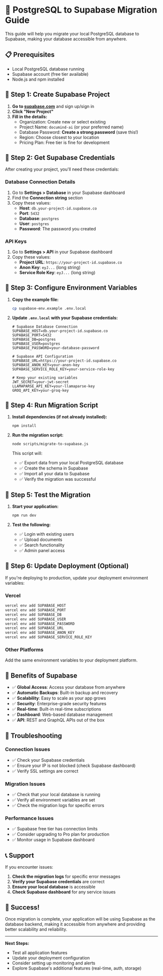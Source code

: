 # 🚀 PostgreSQL to Supabase Migration Guide

This guide will help you migrate your local PostgreSQL database to Supabase, making your database accessible from anywhere.

## 📋 Prerequisites

- Local PostgreSQL database running
- Supabase account (free tier available)
- Node.js and npm installed

## 🔧 Step 1: Create Supabase Project

1. **Go to [supabase.com](https://supabase.com)** and sign up/sign in
2. **Click "New Project"**
3. **Fill in the details:**
   - Organization: Create new or select existing
   - Project Name: `documind-ai` (or your preferred name)
   - Database Password: **Create a strong password** (save this!)
   - Region: Choose closest to your location
   - Pricing Plan: Free tier is fine for development

## 🔑 Step 2: Get Supabase Credentials

After creating your project, you'll need these credentials:

### Database Connection Details
1. Go to **Settings > Database** in your Supabase dashboard
2. Find the **Connection string** section
3. Copy these values:
   - **Host**: `db.your-project-id.supabase.co`
   - **Port**: `5432`
   - **Database**: `postgres`
   - **User**: `postgres`
   - **Password**: The password you created

### API Keys
1. Go to **Settings > API** in your Supabase dashboard
2. Copy these values:
   - **Project URL**: `https://your-project-id.supabase.co`
   - **Anon Key**: `eyJ...` (long string)
   - **Service Role Key**: `eyJ...` (long string)

## 📝 Step 3: Configure Environment Variables

1. **Copy the example file:**
   ```bash
   cp supabase-env.example .env.local
   ```

2. **Update `.env.local` with your Supabase credentials:**
   ```env
   # Supabase Database Connection
   SUPABASE_HOST=db.your-project-id.supabase.co
   SUPABASE_PORT=5432
   SUPABASE_DB=postgres
   SUPABASE_USER=postgres
   SUPABASE_PASSWORD=your-database-password

   # Supabase API Configuration
   SUPABASE_URL=https://your-project-id.supabase.co
   SUPABASE_ANON_KEY=your-anon-key
   SUPABASE_SERVICE_ROLE_KEY=your-service-role-key

   # Keep your existing variables
   JWT_SECRET=your-jwt-secret
   LLAMAPARSE_API_KEY=your-llamaparse-key
   GROQ_API_KEY=your-groq-key
   ```

## 🚀 Step 4: Run Migration Script

1. **Install dependencies (if not already installed):**
   ```bash
   npm install
   ```

2. **Run the migration script:**
   ```bash
   node scripts/migrate-to-supabase.js
   ```

   This script will:
   - ✅ Export data from your local PostgreSQL database
   - ✅ Create the schema in Supabase
   - ✅ Import all your data to Supabase
   - ✅ Verify the migration was successful

## 🧪 Step 5: Test the Migration

1. **Start your application:**
   ```bash
   npm run dev
   ```

2. **Test the following:**
   - ✅ Login with existing users
   - ✅ Upload documents
   - ✅ Search functionality
   - ✅ Admin panel access

## 🔄 Step 6: Update Deployment (Optional)

If you're deploying to production, update your deployment environment variables:

### Vercel
```bash
vercel env add SUPABASE_HOST
vercel env add SUPABASE_PORT
vercel env add SUPABASE_DB
vercel env add SUPABASE_USER
vercel env add SUPABASE_PASSWORD
vercel env add SUPABASE_URL
vercel env add SUPABASE_ANON_KEY
vercel env add SUPABASE_SERVICE_ROLE_KEY
```

### Other Platforms
Add the same environment variables to your deployment platform.

## 🎯 Benefits of Supabase

- ✅ **Global Access**: Access your database from anywhere
- ✅ **Automatic Backups**: Built-in backup and recovery
- ✅ **Scalability**: Easy to scale as your app grows
- ✅ **Security**: Enterprise-grade security features
- ✅ **Real-time**: Built-in real-time subscriptions
- ✅ **Dashboard**: Web-based database management
- ✅ **API**: REST and GraphQL APIs out of the box

## 🔧 Troubleshooting

### Connection Issues
- ✅ Check your Supabase credentials
- ✅ Ensure your IP is not blocked (check Supabase dashboard)
- ✅ Verify SSL settings are correct

### Migration Issues
- ✅ Check that your local database is running
- ✅ Verify all environment variables are set
- ✅ Check the migration logs for specific errors

### Performance Issues
- ✅ Supabase free tier has connection limits
- ✅ Consider upgrading to Pro plan for production
- ✅ Monitor usage in Supabase dashboard

## 📞 Support

If you encounter issues:

1. **Check the migration logs** for specific error messages
2. **Verify your Supabase credentials** are correct
3. **Ensure your local database** is accessible
4. **Check Supabase dashboard** for any service issues

## 🎉 Success!

Once migration is complete, your application will be using Supabase as the database backend, making it accessible from anywhere and providing better scalability and reliability.

---

**Next Steps:**
- Test all application features
- Update your deployment configuration
- Consider setting up monitoring and alerts
- Explore Supabase's additional features (real-time, auth, storage)
